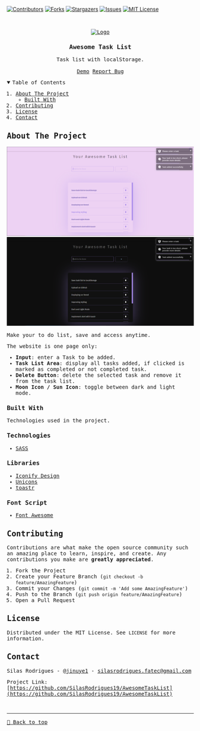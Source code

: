 [![Contributors][contributors-shield]][contributors-url]
[![Forks][forks-shield]][forks-url]
[![Stargazers][stars-shield]][stars-url]
[![Issues][issues-shield]][issues-url]
[![MIT License][license-shield]][license-url]


<!-- PROJECT LOGO -->
<br />
<samp>
<p align="center">
  <a href="https://github.com/SilasRodrigues19/AwesomeTaskList">
    <img src="./favicon.ico" alt="Logo" width="80" height="80">
  </a>

  <h3 align="center">Awesome Task List</h3>

  <p align="center">
    Task list with localStorage.
    <br />
    <br />
    <a href="https://awesome-task-list.vercel.app">Demo</a>
    <a href="https://github.com/SilasRodrigues19/AwesomeTaskList/issues">Report Bug</a>
  </p>
</p>

<!-- TABLE OF CONTENTS -->
<details open="open">
  <summary>Table of Contents</summary>
  <ol>
    <li>
      <a href="#about-the-project">About The Project</a>
      <ul>
        <li><a href="#built-with">Built With</a></li>
      </ul>
    </li>
    <li><a href="#contributing">Contributing</a></li>
    <li><a href="#license">License</a></li>
    <li><a href="#contact">Contact</a></li>
  </ol>
</details>

<!-- ABOUT THE PROJECT -->
## About The Project

[![Preview][product-screenshot]](https://awesome-task-list.vercel.app)
[![Preview][product-screenshot2]](https://awesome-task-list.vercel.app)

Make your to do list, save and access anytime.

The website is one page only:
* **Input**: enter a Task to be added.
* **Task List Area**: display all tasks added, if clicked is marked as completed or not completed task.
* **Delete Button**: delete the selected task and remove it from the task list.
* **Moon Icon / Sun Icon**: toggle between dark and light mode.
### Built With

Technologies used in the project.

### Technologies
* [SASS](https://sass-lang.com)

### Libraries
* [Iconify Design](https://iconify.design/)
* [Unicons](https://iconscout.com/unicons/explore/line)
* [toastr](https://codeseven.github.io/toastr/demo.html)

### Font Script
* [Font Awesome](https://fontawesome.com)

<!-- CONTRIBUTING -->
## Contributing

Contributions are what make the open source community such an amazing place to learn, inspire, and create. Any contributions you make are **greatly appreciated**.

1. Fork the Project
2. Create your Feature Branch (`git checkout -b feature/AmazingFeature`)
3. Commit your Changes (`git commit -m 'Add some AmazingFeature'`)
4. Push to the Branch (`git push origin feature/AmazingFeature`)
5. Open a Pull Request


<!-- LICENSE -->
## License

Distributed under the MIT License. See `LICENSE` for more information.


<!-- CONTACT -->
## Contact

Silas Rodrigues - [@jinuye1](https://twitter.com/jinuye1) - silasrodrigues.fatec@gmail.com

Project Link: [https://github.com/SilasRodrigues19/AwesomeTaskList](https://github.com/SilasRodrigues19/AwesomeTaskList) <br>



<!-- MARKDOWN LINKS & IMAGES -->
<!-- https://www.markdownguide.org/basic-syntax/#reference-style-links -->
[contributors-shield]: https://img.shields.io/github/contributors/SilasRodrigues19/AwesomeTaskList.svg?style=for-the-badge
[contributors-url]: https://github.com/SilasRodrigues19/AwesomeTaskList/graphs/contributors
[forks-shield]: https://img.shields.io/github/forks/SilasRodrigues19/AwesomeTaskList.svg?style=for-the-badge
[forks-url]: https://github.com/SilasRodrigues19/AwesomeTaskList/network/members
[stars-shield]: https://img.shields.io/github/stars/SilasRodrigues19/AwesomeTaskList.svg?style=for-the-badge
[stars-url]: https://github.com/SilasRodrigues19/AwesomeTaskList/stargazers
[issues-shield]: https://img.shields.io/github/issues/SilasRodrigues19/AwesomeTaskList.svg?style=for-the-badge
[issues-url]: https://github.com/SilasRodrigues19/AwesomeTaskList/issues
[license-shield]: https://img.shields.io/github/license/SilasRodrigues19/AwesomeTaskList.svg?style=for-the-badge
[license-url]: https://github.com/SilasRodrigues19/AwesomeTaskList/blob/master/LICENSE
[product-screenshot]: ./assets/img/preview.png
[product-screenshot2]: ./assets/img/preview2.png
[license-url]: https://github.com/SilasRodrigues19/AwesomeTaskList/blob/master/LICENSE

<br><hr>
[🔼 Back to top](#Awesome-Task-List)